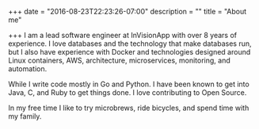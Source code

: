 +++
date = "2016-08-23T22:23:26-07:00"
description = ""
title = "About me"

+++
I am a lead software engineer at InVisionApp with over 8 years of
experience. I love databases and the technology that make databases run, but I
also have experience with Docker and technologies designed around Linux
containers, AWS, architecture, microservices, monitoring, and automation.

While I write code mostly in Go and Python. I have been known to get into
Java, C, and Ruby to get things done. I love contributing to Open Source.

In my free time I like to try microbrews, ride bicycles, and spend time with my
family.
